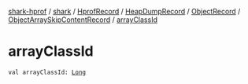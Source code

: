 [shark-hprof](../../../../../index.md) / [shark](../../../../index.md) / [HprofRecord](../../../index.md) / [HeapDumpRecord](../../index.md) / [ObjectRecord](../index.md) / [ObjectArraySkipContentRecord](index.md) / [arrayClassId](./array-class-id.md)

# arrayClassId

`val arrayClassId: `[`Long`](https://kotlinlang.org/api/latest/jvm/stdlib/kotlin/-long/index.html)